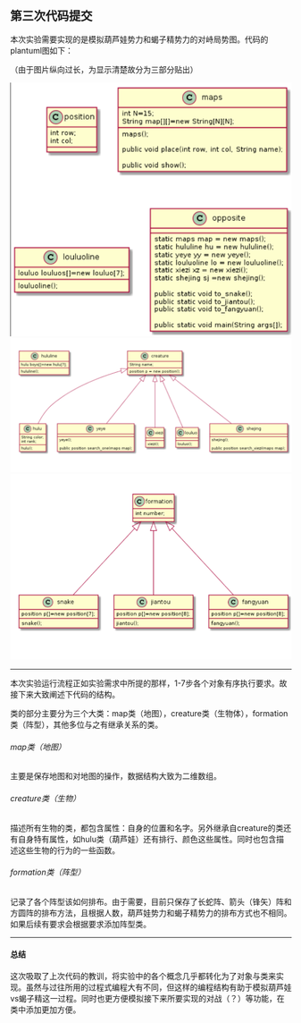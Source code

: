 ## 第三次代码提交

本次实验需要实现的是模拟葫芦娃势力和蝎子精势力的对峙局势图。代码的plantuml图如下：

（由于图片纵向过长，为显示清楚故分为三部分贴出）

![](https://github.com/jsy-ics/picture/blob/master/1569680371870.png)
![](https://github.com/jsy-ics/picture/blob/master/1569680404201.png)
![](https://github.com/jsy-ics/picture/blob/master/1569680427899.png)

------

本次实验运行流程正如实验需求中所提的那样，1-7步各个对象有序执行要求。故接下来大致阐述下代码的结构。

类的部分主要分为三个大类：map类（地图），creature类（生物体），formation类（阵型），其他多位与之有继承关系的类。

###### map类（地图）

主要是保存地图和对地图的操作，数据结构大致为二维数组。

###### creature类（生物）

描述所有生物的类，都包含属性：自身的位置和名字。另外继承自creature的类还有自身特有属性，如hulu类（葫芦娃）还有排行、颜色这些属性。同时也包含描述这些生物的行为的一些函数。

###### formation类（阵型）

记录了各个阵型该如何排布。由于需要，目前只保存了长蛇阵、箭头（锋矢）阵和方圆阵的排布方法，且根据人数，葫芦娃势力和蝎子精势力的排布方式也不相同。如果后续有要求会根据要求添加阵型类。

------

#### 总结

这次吸取了上次代码的教训，将实验中的各个概念几乎都转化为了对象与类来实现。虽然与过往所用的过程式编程大有不同，但这样的编程结构有助于模拟葫芦娃vs蝎子精这一过程。同时也更方便模拟接下来所要实现的对战（？）等功能，在类中添加更加方便。
